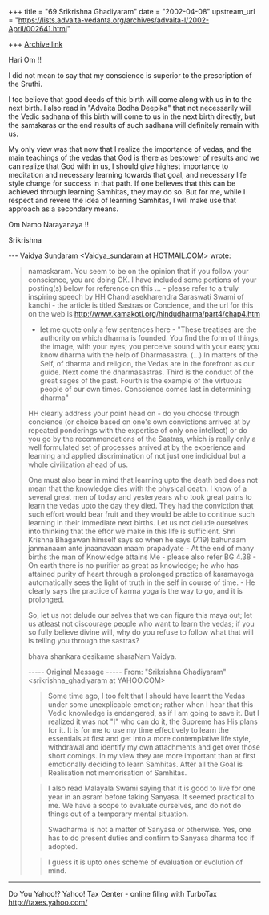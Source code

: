 +++
title = "69 Srikrishna Ghadiyaram"
date = "2002-04-08"
upstream_url = "https://lists.advaita-vedanta.org/archives/advaita-l/2002-April/002641.html"

+++
[Archive link](https://lists.advaita-vedanta.org/archives/advaita-l/2002-April/002641.html)

Hari Om !!

I did not mean to say that my conscience is superior
to the prescription of the Sruthi.

I too believe that good deeds of this birth will come
along with us in to the next birth. I also read in
"Advaita Bodha Deepika" that not necessarily wiil the
Vedic sadhana of this birth will come to us in the
next birth directly, but the samskaras or the end
results of such sadhana will definitely remain with
us.

My only view was that now that I realize the
importance of vedas, and the main teachings of the
vedas that God is there as bestower of results and we
can realize that God with in us, I should give highest
importance to meditation and necessary learning
towards that goal, and necessary life style change for
success in that path. If one believes that this can be
achieved through learning Samhitas, they may do so.
But for me, while I respect and revere the idea of
learning Samhitas, I will make use that approach as a
secondary means.

Om Namo Narayanaya !!

Srikrishna


--- Vaidya Sundaram <Vaidya_sundaram at HOTMAIL.COM>
wrote:
> namaskaram.
>  You seem to be on the opinion that if you follow
> your conscience, you are
> doing OK. I have included some portions of  your
> posting(s) below for
> reference on this ... - please refer to a truly
> inspiring speech by HH
> Chandrasekharendra Saraswati Swami of kanchi - the
> article is titled Sastras
> or Concience, and the url for this on the web is
> http://www.kamakoti.org/hindudharma/part4/chap4.htm
> - let me quote only a
> few sentences here - "These treatises are the
> authority on which dharma is
> founded. You find the form of things, the image,
> with your eyes; you
> perceive sound with your ears; you know dharma with
> the help of
> Dharmasastra. (...) In matters of the Self, of
> dharma and religion, the
> Vedas are in the forefront as our guide. Next come
> the dharmasastras. Third
> is the conduct of the great sages of the past.
> Fourth is the example of the
> virtuous people of our own times. Conscience comes
> last in determining
> dharma"
>
>  HH clearly address your point head on - do you
> choose through concience (or
> choice based on one's own convictions arrived at by
> repeated ponderings with
> the expertise of only one intellect) or do you go by
> the recommendations of
> the Sastras, which is really only a well formulated
> set of processes arrived
> at by the experience and learning and applied
> discrimination of not just one
> indicidual but a whole civilization ahead of us.
>
>  One must also bear in mind that learning upto the
> death bed does not mean
> that the knowledge dies with the physical death. I
> know of a several great
> men of today and yesteryears who took great pains to
> learn the vedas upto
> the day they died. They had the conviction that such
> effort would bear fruit
> and they would be able to continue such learning in
> their immediate next
> births. Let us not delude ourselves into thinking
> that the effor we make in
> this life is sufficient. Shri Krishna Bhagawan
> himself says so when he says
> (7.19) bahunaam janmanaam ante jnaanavaan maam
> prapadyate - At the end of
> many births the man of Knowledge attains Me - please
> also refer BG 4.38 - On
> earth there is no purifier as great as knowledge; he
> who has attained purity
> of heart through a prolonged practice of karamayoga
> automatically sees the
> light of truth in the self in course of time. - He
> clearly says the practice
> of karma yoga is the way to go, and it is prolonged.
>
> So, let us not delude our selves that we can figure
> this maya out; let us
> atleast not discourage people who want to learn the
> vedas; if you so fully
> believe divine will, why do you refuse to follow
> what that will is telling
> you through the sastras?
>
> bhava shankara desikame sharaNam
> Vaidya.
>
> ----- Original Message -----
> From: "Srikrishna Ghadiyaram"
> <srikrishna_ghadiyaram at YAHOO.COM>
>
> > Some time ago, I too felt that I should have
> learnt
> > the Vedas under some unexplicable emotion; rather
> when
> > I hear that this Vedic knowledge is endangered, as
> if
> > I am going to save it. But I realized it was not
> "I"
> > who can do it, the Supreme has His plans for it.
> It is
> > for me to use my time effectively to learn the
> > essentials at first and get into a more
> contemplative
> > life style, withdrawal and identify my own
> attachments
> > and get over those short comings. In my view they
> are
> > more important than at first emotionally deciding
> to
> > learn Samhitas. After all the Goal is Realisation
> not
> > memorisation of Samhitas.
>
> > I also read Malayala Swami saying that it is good
> to
> > live for one year in an asram before taking
> Sanyasa.
> > It seemed practical to me. We have a scope to
> evaluate
> > ourselves, and do not do things out of a temporary
> > mental situation.
> >
> > Swadharma is not a matter of Sanyasa or otherwise.
> > Yes, one has to do present duties and confirm to
> > Sanyasa dharma too if adopted.
>
> > I guess it is upto ones scheme of evaluation or
> > evolution of mind.


__________________________________________________
Do You Yahoo!?
Yahoo! Tax Center - online filing with TurboTax
http://taxes.yahoo.com/

